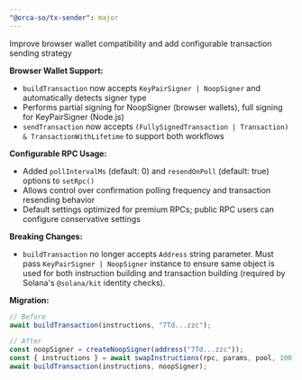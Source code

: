 ```yaml
---
"@orca-so/tx-sender": major
---
```


Improve browser wallet compatibility and add configurable transaction sending strategy

**Browser Wallet Support:**
- `buildTransaction` now accepts `KeyPairSigner | NoopSigner` and automatically detects signer type
- Performs partial signing for NoopSigner (browser wallets), full signing for KeyPairSigner (Node.js)
- `sendTransaction` now accepts `(FullySignedTransaction | Transaction) & TransactionWithLifetime` to support both workflows

**Configurable RPC Usage:**
- Added `pollIntervalMs` (default: 0) and `resendOnPoll` (default: true) options to `setRpc()`
- Allows control over confirmation polling frequency and transaction resending behavior
- Default settings optimized for premium RPCs; public RPC users can configure conservative settings

**Breaking Changes:**
- `buildTransaction` no longer accepts `Address` string parameter. Must pass `KeyPairSigner | NoopSigner` instance to ensure same object is used for both instruction building and transaction building (required by Solana's `@solana/kit` identity checks).

**Migration:**
```typescript
// Before
await buildTransaction(instructions, "7Td...zzc");

// After
const noopSigner = createNoopSigner(address("7Td...zzc"));
const { instructions } = await swapInstructions(rpc, params, pool, 100, noopSigner);
await buildTransaction(instructions, noopSigner);
```

